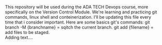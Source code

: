 This repository will be used during the ADA TECH Devops course, more specifically on the Version Control Module.
We're learning and practicing git commands, linux shell and conteinerization. I'll be updating this file every time that i consider important. Here are some basics git's commands:
git branch -M {branchname} = sqitch the current branch.
git add {filename} = add files to be staged.  
Adding text....
